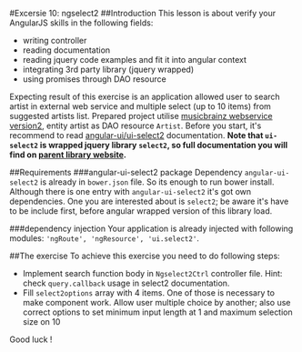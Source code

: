 #Excersie 10: ngselect2
##Introduction
This lesson is about verify your AngularJS skills in the following fields:

* writing controller
* reading documentation 
* reading jquery code examples and fit it into angular context
* integrating 3rd party library (jquery wrapped)
* using promises through DAO resource

Expecting result of this exercise is an application allowed user to search artist in external web service and multiple select (up to 10 items) from suggested artists list.
Prepared project utilise [musicbrainz webservice version2](http://musicbrainz.org/doc/Development/XML_Web_Service/Version_2), entity artist as DAO resource ```Artist```. 
Before you start, it's recommend to read [angular-ui/ui-select2](https://github.com/angular-ui/ui-select2) documentation.
**Note that ```ui-select2``` is wrapped jquery library ```select2```, so full documentation you will find on [parent library website](http://ivaynberg.github.io/select2/).**  

##Requirements
###angular-ui-select2 package
Dependency ```angular-ui-select2``` is already in ```bower.json``` file. So its enough to run bower install. Although there is one entry with ```angular-ui-select2``` it's got own dependencies. One you are interested about is ```select2```; be aware it's have to be include first, before angular wrapped version of this library load. 

###dependency injection
Your application is already injected with following modules: ```'ngRoute', 'ngResource', 'ui.select2'```.

##The exercise
To achieve this exercise you need to do following steps:

*  Implement search function body in ```Ngselect2Ctrl``` controller file. Hint: check ```query.callback``` usage in select2 documentation.
*  Fill ```select2options``` array with 4 items. One of those is necessary to make component work. Allow user multiple choice by another; also use correct options to set minimum input length at 1 and maximum selection size on 10

Good luck !